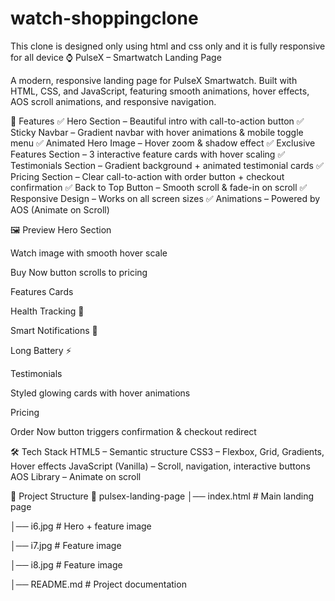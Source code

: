 # watch-shoppingclone
This  clone is designed only using html and css only  and it is fully  responsive for  all device
⌚ PulseX – Smartwatch Landing Page

A modern, responsive landing page for PulseX Smartwatch.
Built with HTML, CSS, and JavaScript, featuring smooth animations, hover effects, AOS scroll animations, and responsive navigation.

🚀 Features
✅ Hero Section – Beautiful intro with call-to-action button
✅ Sticky Navbar – Gradient navbar with hover animations & mobile toggle menu
✅ Animated Hero Image – Hover zoom & shadow effect
✅ Exclusive Features Section – 3 interactive feature cards with hover scaling
✅ Testimonials Section – Gradient background + animated testimonial cards
✅ Pricing Section – Clear call-to-action with order button + checkout confirmation
✅ Back to Top Button – Smooth scroll & fade-in on scroll
✅ Responsive Design – Works on all screen sizes
✅ Animations – Powered by AOS (Animate on Scroll)

🖼️ Preview
Hero Section

Watch image with smooth hover scale

Buy Now button scrolls to pricing

Features Cards

Health Tracking 💓

Smart Notifications 🔔

Long Battery ⚡

Testimonials

Styled glowing cards with hover animations

Pricing

Order Now button triggers confirmation & checkout redirect

🛠️ Tech Stack
HTML5 – Semantic structure
CSS3 – Flexbox, Grid, Gradients, Hover effects
JavaScript (Vanilla) – Scroll, navigation, interactive buttons
AOS Library – Animate on scroll

📂 Project Structure
📁 pulsex-landing-page
│── index.html        # Main landing page

│── i6.jpg            # Hero + feature image

│── i7.jpg            # Feature image

│── i8.jpg            # Feature image

│── README.md         # Project documentation
